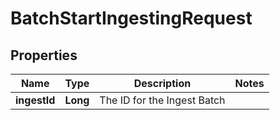 

# BatchStartIngestingRequest


## Properties

Name | Type | Description | Notes
------------ | ------------- | ------------- | -------------
**ingestId** | **Long** | The ID for the Ingest Batch | 



